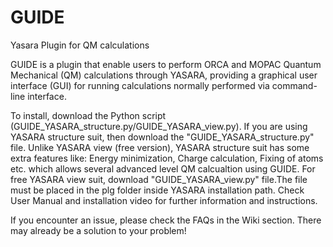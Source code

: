# GUIDE
Yasara Plugin for QM calculations

GUIDE is a plugin that enable users to perform ORCA and MOPAC Quantum Mechanical (QM) calculations through YASARA, providing a graphical user interface (GUI) for running calculations normally performed via command-line interface.

To install, download the Python script (GUIDE_YASARA_structure.py/GUIDE_YASARA_view.py). If you are using YASARA structure suit, then download the "GUIDE_YASARA_structure.py" file. Unlike YASARA view (free version), YASARA structure suit has some extra features like: Energy minimization, Charge calculation, Fixing of atoms etc. which allows several advanced level QM calcualtion using GUIDE. For free YASARA view suit, download "GUIDE_YASARA_view.py" file.The file must be placed in the plg folder inside YASARA installation path. Check User Manual and installation video for further information and instructions. 

If you encounter an issue, please check the FAQs in the Wiki section. There may already be a solution to your problem!
